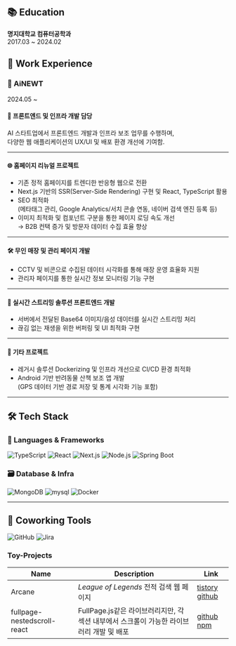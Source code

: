 ## 📚 Education

**명지대학교 컴퓨터공학과**  
2017.03 ~ 2024.02


## 💼 Work Experience

### 🏢 AiNEWT  
2024.05 ~

#### 📌 프론트엔드 및 인프라 개발 담당  
AI 스타트업에서 프론트엔드 개발과 인프라 보조 업무를 수행하며,  
다양한 웹 애플리케이션의 UX/UI 및 배포 환경 개선에 기여함.

---

#### 🌐 홈페이지 리뉴얼 프로젝트
- 기존 정적 홈페이지를 트렌디한 반응형 웹으로 전환
- Next.js 기반의 SSR(Server-Side Rendering) 구현 및 React, TypeScript 활용
- SEO 최적화  
  (메타태그 관리, Google Analytics/서치 콘솔 연동, 네이버 검색 엔진 등록 등)
- 이미지 최적화 및 컴포넌트 구분을 통한 페이지 로딩 속도 개선  
  → B2B 컨택 증가 및 방문자 데이터 수집 효율 향상

---

#### 🛠 무인 매장 및 관리 페이지 개발
- CCTV 및 비콘으로 수집된 데이터 시각화를 통해 매장 운영 효율화 지원
- 관리자 페이지를 통한 실시간 정보 모니터링 기능 구현

---

#### 📡 실시간 스트리밍 솔루션 프론트엔드 개발
- 서버에서 전달된 Base64 이미지/음성 데이터를 실시간 스트리밍 처리
- 끊김 없는 재생을 위한 버퍼링 및 UI 최적화 구현

---

#### 🔧 기타 프로젝트
- 레거시 솔루션 Dockerizing 및 인프라 개선으로 CI/CD 환경 최적화
- Android 기반 반려동물 산책 보조 앱 개발  
  (GPS 데이터 기반 경로 저장 및 통계 시각화 기능 포함)

---

## 🛠 Tech Stack

### 📌 Languages & Frameworks
![TypeScript](https://img.shields.io/badge/typescript-blue?style=flat&logo=typescript&logoColor=white)
![React](https://img.shields.io/badge/react-skyblue?style=flat&logo=react&logoColor=white)
![Next.js](https://img.shields.io/badge/next.js-green?style=flat&logo=next.js&logoColor=white)
![Node.js](https://img.shields.io/badge/Node.js-Green?style=flat&logo=node.js&logoColor=white)
![Spring Boot](https://img.shields.io/badge/SpringBoot-green?style=flat&logo=springboot&logoColor=white)

### 🗃️ Database & Infra
![MongoDB](https://img.shields.io/badge/MongoDB-green?style=flat&logo=mongodb&logoColor=white)
![mysql](https://img.shields.io/badge/mysql-blue?style=flat&logo=mysql&logoColor=white)
![Docker](https://img.shields.io/badge/docker-blue?style=flat&logo=docker&logoColor=white)

---

## 🤝 Coworking Tools
![GitHub](https://img.shields.io/badge/GitHub-000000?style=flat&logo=GitHub&logoColor=white)
![Jira](https://img.shields.io/badge/jira-skyblue?style=flat&logo=jira&logoColor=white)


### Toy-Projects

|Name|Description|Link|
|------|---|---|
|Arcane|_League of Legends_ 전적 검색 웹 페이지|[tistory](https://unwind.tistory.com/entry/Nodejs%EC%99%80-Riot-API%EB%A5%BC-%ED%99%9C%EC%9A%A9%ED%95%9C-%ED%94%84%EB%A1%9C%EC%A0%9D%ED%8A%B8) [github](https://github.com/ysh038/Arcane)|
|fullpage-nestedscroll-react|FullPage.js같은 라이브러리지만, 각 섹션 내부에서 스크롤이 가능한 라이브러리 개발 및 배포|[github](https://github.com/ysh038/fullpage-nestedscroll-react) [npm](https://www.npmjs.com/package/fullpage-nestedscroll-react?activeTab=readme)|
